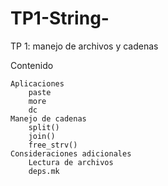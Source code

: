 # TP1-String-
TP 1: manejo de archivos y cadenas

Contenido

    Aplicaciones
        paste
        more
        dc
    Manejo de cadenas
        split()
        join()
        free_strv()
    Consideraciones adicionales
        Lectura de archivos
        deps.mk
